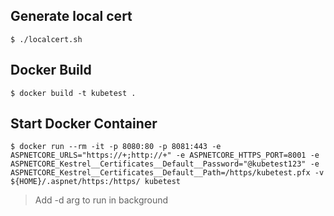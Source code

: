## Generate local cert 

```
$ ./localcert.sh
```

## Docker Build

```
$ docker build -t kubetest .
```

## Start Docker Container

```
$ docker run --rm -it -p 8080:80 -p 8081:443 -e ASPNETCORE_URLS="https://+;http://+" -e ASPNETCORE_HTTPS_PORT=8001 -e ASPNETCORE_Kestrel__Certificates__Default__Password="@kubetest123" -e ASPNETCORE_Kestrel__Certificates__Default__Path=/https/kubetest.pfx -v ${HOME}/.aspnet/https:/https/ kubetest
```

> Add -d arg to run in background